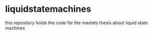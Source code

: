 # liquidstatemachines
this repository holds the code for the mastets thesis about liquid state machines
